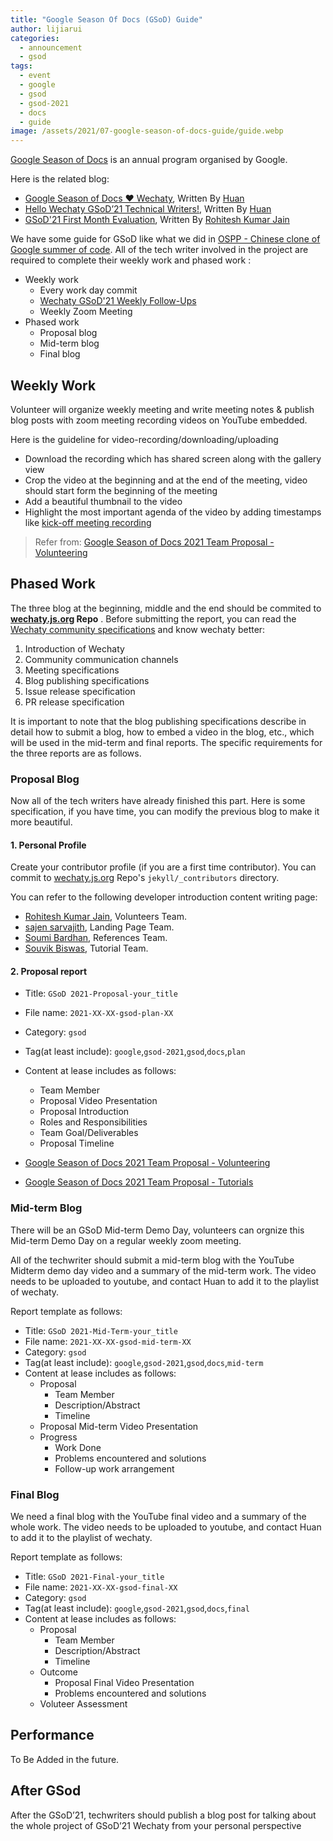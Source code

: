 ```yaml
---
title: "Google Season Of Docs (GSoD) Guide"
author: lijiarui
categories:
  - announcement
  - gsod
tags:
  - event
  - google
  - gsod
  - gsod-2021
  - docs
  - guide
image: /assets/2021/07-google-season-of-docs-guide/guide.webp
---
```


[Google Season of Docs](https://developers.google.com/season-of-docs) is an annual program organised by Google.

Here is the related blog:

- [Google Season of Docs ❤️ Wechaty](https://wechaty.js.org/2021/04/30/google-season-of-docs/), Written By [Huan](https://wechaty.js.org/contributors/huan/)
- [Hello Wechaty GSoD’21 Technical Writers!](https://wechaty.js.org/2021/05/08/gsod-2021-selected-technical-writers/), Written By [Huan](https://wechaty.js.org/contributors/huan/)
- [GSoD'21 First Month Evaluation](https://wechaty.js.org/2021/06/22/gsod-2021-first-month-evaluation/), Written By [Rohitesh Kumar Jain](https://wechaty.js.org/contributors/rohitesh-kumar-jain)

We have some guide for GSoD like what we did in [OSPP - Chinese clone of Google summer of code](https://wechaty.js.org/2021/06/24/summer-wechaty-guide/). All of the tech writer involved in the project are required to complete their weekly work and phased work :

- Weekly work
  - Every work day commit
  - [Wechaty GSoD'21 Weekly Follow-Ups](https://docs.google.com/spreadsheets/d/1QglSl5JuZuVom84Or8yGhHb3_YbRMDBPgccxoMmnBa0/edit#gid=978979489)
  - Weekly Zoom Meeting
- Phased work
  - Proposal blog
  - Mid-term blog
  - Final blog

## Weekly Work

Volunteer will organize weekly meeting and write meeting notes & publish blog posts with zoom meeting recording videos on YouTube embedded.

Here is the guideline for video-recording/downloading/uploading

- Download the recording which has shared screen along with the gallery view
- Crop the video at the beginning and at the end of the meeting, video should start form the beginning of the meeting
- Add a beautiful thumbnail to the video
- Highlight the most important agenda of the video by adding timestamps like [kick-off meeting recording](https://www.youtube.com/watch?v=hTkM_XPpFfU)

> Refer from: [Google Season of Docs 2021 Team Proposal - Volunteering](https://wechaty.js.org/2021/05/12/gsod-2021-volunteering-proposal/)

## Phased Work

The three blog at the beginning, middle and the end should be commited to **[wechaty.js.org](https://github.com/wechaty/wechaty.js.org) Repo** . Before submitting the report, you can read the [Wechaty community specifications](https://wechaty.js.org/2021/06/23/the-wechaty-way/) and know wechaty better:

1. Introduction of Wechaty
1. Community communication channels
1. Meeting specifications
1. Blog publishing specifications
1. Issue release specification
1. PR release specification

It is important to note that the blog publishing specifications describe in detail how to submit a blog, how to embed a video in the blog, etc., which will be used in the mid-term and final reports. The specific requirements for the three reports are as follows.

### Proposal Blog

Now all of the tech writers have already finished this part. Here is some specification, if you have time, you can modify the previous blog to make it more beautiful.

#### 1. Personal Profile

Create your contributor profile (if you are a first time contributor). You can commit to [wechaty.js.org](https://github.com/wechaty/wechaty.js.org) Repo's `jekyll/_contributors` directory.

You can refer to the following developer introduction content writing page:

- [Rohitesh Kumar Jain](https://wechaty.js.org/contributors/rohitesh-kumar-jain/), Volunteers Team.
- [sajen sarvajith](http://wechaty.js.org/contributors/sajenjeshan1222/), Landing Page Team.
- [Soumi Bardhan](http://wechaty.js.org/contributors/soumi7/), References Team.
- [Souvik Biswas](http://wechaty.js.org/contributors/sbis04/), Tutorial Team.

#### 2. Proposal report

- Title: `GSoD 2021-Proposal-your_title`
- File name: `2021-XX-XX-gsod-plan-XX`
- Category: `gsod`
- Tag(at least include): `google`,`gsod-2021`,`gsod`,`docs`,`plan`
- Content at lease includes as follows:
  - Team Member
  - Proposal Video Presentation
  - Proposal Introduction
  - Roles and Responsibilities
  - Team Goal/Deliverables
  - Proposal Timeline

- [Google Season of Docs 2021 Team Proposal - Volunteering](https://wechaty.js.org/2021/05/12/gsod-2021-volunteering-proposal/)
- [Google Season of Docs 2021 Team Proposal - Tutorials](https://wechaty.js.org/2021/05/11/gsod-2021-team-proposal-tutorials/)

### Mid-term Blog

There will be an GSoD Mid-term Demo Day, volunteers can orgnize this Mid-term Demo Day on a regular weekly zoom meeting.

All of the techwriter should submit a mid-term blog with the YouTube Midterm demo day video and a summary of the mid-term work. The video needs to be uploaded to youtube, and contact Huan to add it to the playlist of wechaty.

Report template as follows:

- Title: `GSoD 2021-Mid-Term-your_title`
- File name: `2021-XX-XX-gsod-mid-term-XX`
- Category: `gsod`
- Tag(at least include): `google`,`gsod-2021`,`gsod`,`docs`,`mid-term`
- Content at lease includes as follows:
  - Proposal
    - Team Member
    - Description/Abstract
    - Timeline
  - Proposal Mid-term Video Presentation
  - Progress
    - Work Done
    - Problems encountered and solutions
    - Follow-up work arrangement

### Final Blog

We need a final blog with the YouTube final video and a summary of the whole work. The video needs to be uploaded to youtube, and contact Huan to add it to the playlist of wechaty.

Report template as follows:

- Title: `GSoD 2021-Final-your_title`
- File name: `2021-XX-XX-gsod-final-XX`
- Category: `gsod`
- Tag(at least include): `google`,`gsod-2021`,`gsod`,`docs`,`final`
- Content at lease includes as follows:
  - Proposal
    - Team Member
    - Description/Abstract
    - Timeline
  - Outcome
    - Proposal Final Video Presentation
    - Problems encountered and solutions
  - Voluteer Assessment

## Performance

To Be Added in the future.

## After GSod

After the GSoD’21, techwriters should publish a blog post for talking about the whole project of GSoD’21 Wechaty from your personal perspective

